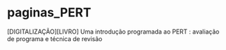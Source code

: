 # paginas_PERT
[DIGITALIZAÇÃO][LIVRO] Uma introdução programada ao PERT : avaliação de programa e técnica de revisão
